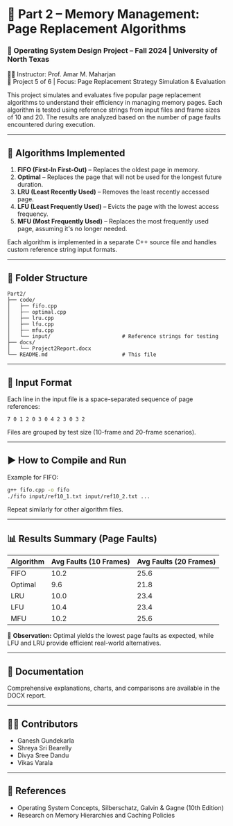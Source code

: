 
# 💾 Part 2 – Memory Management: Page Replacement Algorithms

### 📌 Operating System Design Project – Fall 2024 | University of North Texas  
🧑‍🏫 Instructor: Prof. Amar M. Maharjan  
📁 Project 5 of 6 | Focus: Page Replacement Strategy Simulation & Evaluation

This project simulates and evaluates five popular page replacement algorithms to understand their efficiency in managing memory pages. Each algorithm is tested using reference strings from input files and frame sizes of 10 and 20. The results are analyzed based on the number of page faults encountered during execution.

---

## 🧠 Algorithms Implemented

1. **FIFO (First-In First-Out)** – Replaces the oldest page in memory.
2. **Optimal** – Replaces the page that will not be used for the longest future duration.
3. **LRU (Least Recently Used)** – Removes the least recently accessed page.
4. **LFU (Least Frequently Used)** – Evicts the page with the lowest access frequency.
5. **MFU (Most Frequently Used)** – Replaces the most frequently used page, assuming it's no longer needed.

Each algorithm is implemented in a separate C++ source file and handles custom reference string input formats.

---

## 📂 Folder Structure

```
Part2/
├── code/
│   ├── fifo.cpp
│   ├── optimal.cpp
│   ├── lru.cpp
│   ├── lfu.cpp
│   ├── mfu.cpp
│   └── input/                       # Reference strings for testing
├── docs/
│   └── Project2Report.docx
└── README.md                        # This file
```

---

## 📄 Input Format

Each line in the input file is a space-separated sequence of page references:

```
7 0 1 2 0 3 0 4 2 3 0 3 2
```

Files are grouped by test size (10-frame and 20-frame scenarios).

---

## ▶️ How to Compile and Run

Example for FIFO:
```bash
g++ fifo.cpp -o fifo
./fifo input/ref10_1.txt input/ref10_2.txt ...
```

Repeat similarly for other algorithm files.

---

## 📊 Results Summary (Page Faults)

| Algorithm | Avg Faults (10 Frames) | Avg Faults (20 Frames) |
|-----------|------------------------|-------------------------|
| FIFO      | 10.2                   | 25.6                    |
| Optimal   | 9.6                    | 21.8                    |
| LRU       | 10.0                   | 23.4                    |
| LFU       | 10.4                   | 23.4                    |
| MFU       | 10.2                   | 25.6                    |

📌 **Observation:** Optimal yields the lowest page faults as expected, while LFU and LRU provide efficient real-world alternatives.

---

## 📄 Documentation

Comprehensive explanations, charts, and comparisons are available in the DOCX report.

---

## 🧑‍💻 Contributors

- Ganesh Gundekarla  
- Shreya Sri Bearelly  
- Divya Sree Dandu  
- Vikas Varala  

---

## 📘 References

- Operating System Concepts, Silberschatz, Galvin & Gagne (10th Edition)
- Research on Memory Hierarchies and Caching Policies
